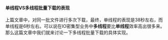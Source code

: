 #### 单线程VS多线程批量下载的表现

上篇文章中，对同一批文件进行多次下载，最终，单线程的表现是38秒左右，而单线程是6秒左右。可以说在IO密集型业务中**多线程**要比**单线程**效率高出很多来。那么这篇文章中我们就来讨论一下多线程批量下载的具体实现。

### 

